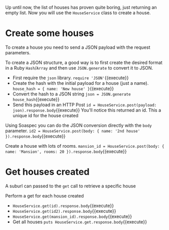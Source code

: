 Up until now, the list of houses has proven quite boring, just returning an empty list. 
Now you will use the `HouseService` class to create a house.

# Create some houses

To create a house you need to send a JSON payload with the request parameters. 

To create a JSON structure, a good way is to first create the desired format in a Ruby `Hash`/`Array` and then
use `JSON.generate` to convert it to JSON.

* First require the `json` library. `require 'JSON'`{{execute}}
* Create the hash with the initial payload for a house (just a name).
`house_hash = { name: 'New house' }`{{execute}}
* Convert the hash to a JSON string `json = JSON.generate house_hash`{{execute}} 
* Send this payload in an HTTP Post `id = HouseService.post(payload: json).response.body`{{execute}} You'll
notice this returned an id. This a unique id for the house created

Using Soaspec you can do the JSON conversion directly with the `body` parameter.
`id2 = HouseService.post(body: { name: '2nd house' }).response.body`{{execute}}

Create a house with lots of rooms.
`mansion_id = HouseService.post(body: { name: 'Mansion', rooms: 20 }).response.body`{{execute}}

# Get houses created
A suburl can passed to the `get` call to retrieve a specific house

Perform a get for each house created
* `HouseService.get(id).response.body`{{execute}}
* `HouseService.get(id2).response.body`{{execute}}
* `HouseService.get(mansion_id).response.body`{{execute}}
* Get all houses `puts HouseService.get.response.body`{{execute}}